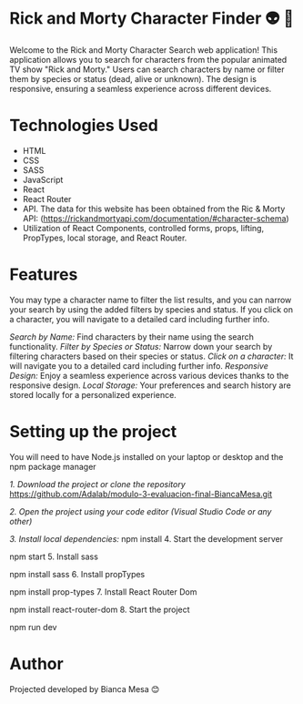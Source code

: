 # Rick and Morty Character Finder 👽 🌌

Welcome to the Rick and Morty Character Search web application! This application allows you to search for characters from the popular animated TV show "Rick and Morty." Users can search characters by name or filter them by species or status (dead, alive or unknown). The design is responsive, ensuring a seamless experience across different devices.


# Technologies Used
* HTML  
* CSS  
* SASS  
* JavaScript  
* React  
* React Router  
* API. The data for this website has been obtained from the Ric & Morty API: (https://rickandmortyapi.com/documentation/#character-schema)
* Utilization of React Components, controlled forms, props, lifting, PropTypes, local storage, and React Router. 


# Features
You may type a character name to filter the list results, and you can narrow your search by using the added filters by species and status.
If you click on a character, you will navigate to a detailed card including further info.

*Search by Name:* Find characters by their name using the search functionality.
*Filter by Species or Status:* Narrow down your search by filtering characters based on their species or status.
*Click on a character:* It will navigate you to a detailed card including further info.
*Responsive Design:* Enjoy a seamless experience across various devices thanks to the responsive design.
*Local Storage:* Your preferences and search history are stored locally for a personalized experience.


# Setting up the project 
You will need to have Node.js installed on your laptop or desktop and the npm package manager 

*1. Download the project or clone the repository*  
https://github.com/Adalab/modulo-3-evaluacion-final-BiancaMesa.git

*2. Open the project using your code editor (Visual Studio Code or any other)*

*3. Install local dependencies:*
 npm install
4. Start the development server 

 npm start
5. Install sass

npm install sass
6. Install propTypes

npm install prop-types
7. Install React Router Dom 

npm install react-router-dom
8. Start the project 

npm run dev 


# Author 
Projected developed by Bianca Mesa 😊